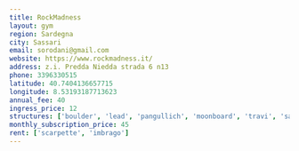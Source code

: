 ```yaml
---
title: RockMadness
layout: gym
region: Sardegna
city: Sassari
email: sorodani@gmail.com
website: https://www.rockmadness.it/
address: z.i. Predda Niedda strada 6 n13
phone: 3396330515
latitude: 40.7404136657715
longitude: 8.53193187713623
annual_fee: 40
ingress_price: 12
structures: ['boulder', 'lead', 'pangullich', 'moonboard', 'travi', 'salapesi', 'systemwall']
monthly_subscription_price: 45
rent: ['scarpette', 'imbrago']
---
```


